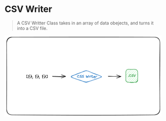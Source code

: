 # CSV Writer

> A CSV Writter Class takes in an array of data obejects, and turns it into a CSV file.

![](./image/image.png)